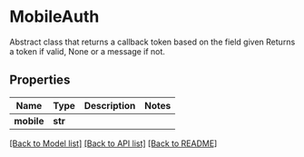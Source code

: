 # MobileAuth

Abstract class that returns a callback token based on the field given Returns a token if valid, None or a message if not.

## Properties
Name | Type | Description | Notes
------------ | ------------- | ------------- | -------------
**mobile** | **str** |  | 

[[Back to Model list]](../README.md#documentation-for-models) [[Back to API list]](../README.md#documentation-for-api-endpoints) [[Back to README]](../README.md)


